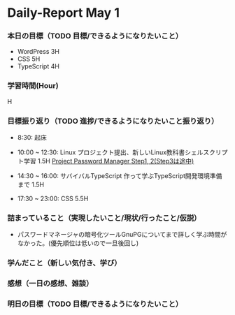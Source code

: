 # Daily-Report May 1

### 本日の目標（TODO 目標/できるようになりたいこと）
- WordPress  3H
- CSS 5H
- TypeScript 4H

### 学習時間(Hour)
H

### 目標振り返り（TODO 進捗/できるようになりたいこと振り返り）
- 8:30: 起床
- 10:00 ~ 12:30: Linux プロジェクト提出、新しいLinux教科書シェルスクリプト学習 1.5H
[Project Password Manager Step1, 2(Step3は途中)](https://github.com/takeshi-arihori/apprentice-practice/tree/main/quests/quests_week3-4/password_manager)

- 14:30 ~ 16:00: サバイバルTypeScript 作って学ぶTypeScript開発環境準備まで 1.5H
- 17:30 ~ 23:00: CSS 5.5H

### 詰まっていること（実現したいこと/現状/行ったこと/仮説）
- パスワードマネージャの暗号化ツールGnuPGについてまで詳しく学ぶ時間がなかった。(優先順位は低いので一旦後回し)

### 学んだこと（新しい気付き、学び）


### 感想（一日の感想、雑談）


### 明日の目標（TODO 目標/できるようになりたいこと）

